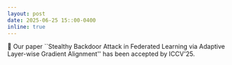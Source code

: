 ```yaml
---
layout: post
date: 2025-06-25 15::00-0400
inline: true
---
```


:pencil: Our paper ``Stealthy Backdoor Attack in Federated Learning via Adaptive Layer-wise Gradient Alignment'' has been accepted by ICCV'25. 

